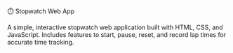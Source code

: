 ⏱️ Stopwatch Web App

A simple, interactive stopwatch web application built with HTML, CSS, and JavaScript.
Includes features to start, pause, reset, and record lap times for accurate time tracking.

